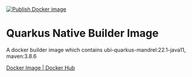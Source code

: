 [![Publish Docker image](https://github.com/andyhan/quarkus-mandrel-maven/actions/workflows/docker-image.yml/badge.svg)](https://github.com/andyhan/quarkus-mandrel-maven/actions/workflows/docker-image.yml)

# Quarkus Native Builder Image

A docker builder image which contains ubi-quarkus-mandrel:22.1-java11, maven:3.8.6


[Docker Image | Docker Hub](https://hub.docker.com/r/andyhan/quarkus-mandrel-maven)
